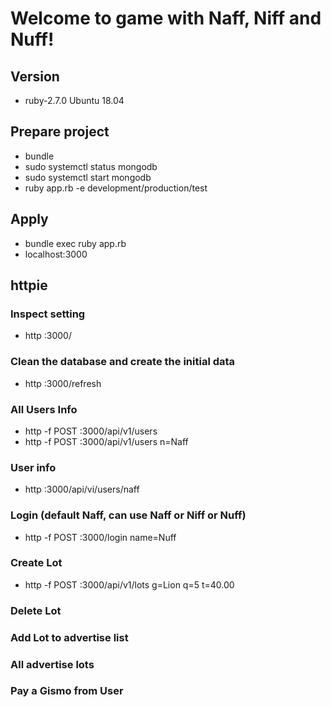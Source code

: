 # Welcome to game with Naff, Niff and Nuff!
## Version
- ruby-2.7.0 Ubuntu 18.04
## Prepare project
- bundle
- sudo systemctl status mongodb
- sudo systemctl start mongodb
- ruby app.rb -e development/production/test
## Apply 
- bundle exec ruby app.rb
- localhost:3000
## httpie
###  Inspect setting
- http :3000/
###  Clean the database and create the initial data
- http :3000/refresh
###  All Users Info
- http -f POST :3000/api/v1/users
- http -f POST :3000/api/v1/users n=Naff
###  User info
- http :3000/api/vi/users/naff
###  Login (default Naff, can use Naff or Niff or Nuff)
- http -f POST :3000/login name=Nuff
###  Create Lot
- http -f POST :3000/api/v1/lots g=Lion q=5 t=40.00
###  Delete Lot
###  Add Lot to advertise list
###  All advertise lots
###  Pay a Gismo from User
